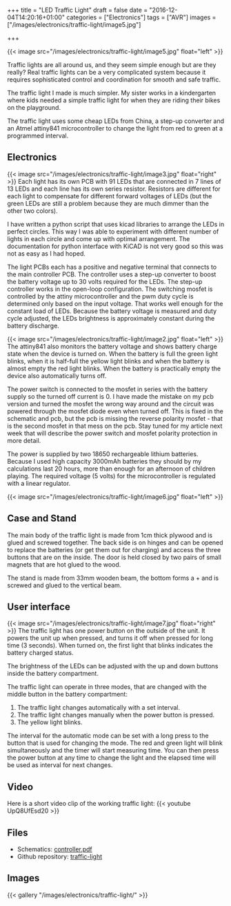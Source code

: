 +++
title = "LED Traffic Light"
draft = false
date = "2016-12-04T14:20:16+01:00"
categories = ["Electronics"]
tags = ["AVR"]
images = ["/images/electronics/traffic-light/image5.jpg"]

+++

{{< image src="/images/electronics/traffic-light/image5.jpg" float="left" >}}

Traffic lights are all around us, and they seem simple enough but are they really? Real traffic lights can be a very complicated system because it requires sophisticated control and coordination for smooth and safe traffic.

The traffic light I made is much simpler. My sister works in a kindergarten where kids needed a simple traffic light for when they are riding their bikes on the playground.

The traffic light uses some cheap LEDs from China, a step-up converter and an Atmel attiny841 microcontroller to change the light from red to green at a programmed interval.

## Electronics
{{< image src="/images/electronics/traffic-light/image3.jpg" float="right" >}}
Each light has its own PCB with 91 LEDs that are connected in 7 lines of 13 LEDs and each line has its own series resistor. Resistors are different for each light to compensate for different forward voltages of LEDs (but the green LEDs are still a problem because they are much dimmer than the other two colors).

I have written a python script that uses kicad libraries to arrange the LEDs in perfect circles. This way I was able to experiment with different number of lights in each circle and come up with optimal arrangement. The documentation for python interface with KiCAD is not very good so this was not as easy as I had hoped.

The light PCBs each has a positive and negative terminal that connects to the main controller PCB. The controller uses a step-up converter to boost the battery voltage up to 30 volts required for the LEDs. The step-up controller works in the open-loop configuration. The switching mosfet is controlled by the attiny microcontroller and the pwm duty cycle is determined only based on the input voltage. That works well enough for the constant load of LEDs. Because the battery voltage is measured and duty cycle adjusted, the LEDs brightness is approximately constant during the battery discharge.

{{< image src="/images/electronics/traffic-light/image2.jpg" float="left" >}}
The attiny841 also monitors the battery voltage and shows battery charge state when the device is turned on. When the battery is full the green light blinks, when it is half-full the yellow light blinks and when the battery is almost empty the red light blinks. When the battery is practically empty the device also automatically turns off.

The power switch is connected to the mosfet in series with the battery supply so the turned off current is 0. I have made the mistake on my pcb version and turned the mosfet the wrong way around and the circuit was powered through the mosfet diode even when turned off. This is fixed in the schematic and pcb, but the pcb is missing the reverse polarity mosfet - that is the second mosfet in that mess on the pcb. Stay tuned for my article next week that will describe the power switch and mosfet polarity protection in more detail.

The power is supplied by two 18650 rechargeable lithium batteries. Because I used high capacity 3000mAh batteries they should by my calculations last 20 hours, more than enough for an afternoon of children playing. The required voltage (5 volts) for the microcontroller is regulated with a linear regulator.

{{< image src="/images/electronics/traffic-light/image6.jpg" float="left" >}}
## Case and Stand
The main body of the traffic light is made from 1cm thick plywood and is glued and screwed together. The back side is on hinges and can be opened to replace the batteries (or get them out for charging) and access the three buttons that are on the inside. The door is held closed by two pairs of small magnets that are hot glued to the wood.

The stand is made from 33mm wooden beam, the bottom forms a + and is screwed and glued to the vertical beam.

## User interface
{{< image src="/images/electronics/traffic-light/image7.jpg" float="right" >}}
The traffic light has one power button on the outside of the unit. It powers the unit up when pressed, and turns it off when pressed for long time (3 seconds). When turned on, the first light that blinks indicates the battery charged status.

The brightness of the LEDs can be adjusted with the up and down buttons inside the battery compartment.

The traffic light can operate in three modes, that are changed with the middle button in the battery compartment:

1. The traffic light changes automatically with a set interval.
2. The traffic light changes manually when the power button is pressed.
3. The yellow light blinks.

The interval for the automatic mode can be set with a long press to the button that is used for changing the mode. The red and green light will blink simultaneously and the timer will start measuring time. You can then press the power button at any time to change the light and the elapsed time will be used as interval for next changes.

## Video

Here is a short video clip of the working traffic light:
{{< youtube UpQ8UfEsd20 >}}

## Files

- Schematics: [controller.pdf](https://github.com/matematik7/traffic-light/raw/master/controller/kontroler.pdf)
- Github repository: [traffic-light](https://github.com/matematik7/traffic-light)

## Images
{{< gallery "/images/electronics/traffic-light/" >}}
